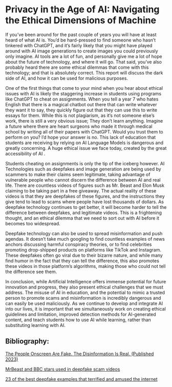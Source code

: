 # Privacy in the Age of AI: Navigating the Ethical Dimensions of Machine

If you’ve been around for the past couple of years you will have at least heard of what AI is. You’d be hard-pressed to find someone who hasn’t tinkered with ChatGPT, and it’s fairly likely that you might have played around with AI image generations to create images you could previously only imagine. AI tools are a lot of fun, and personally give me a lot of hope about the future of technology, and where it will go. That said, you’ve also probably heard there are some ethical dilemmas that come with this technology; and that is absolutely correct. This report will discuss the dark side of AI, and how it can be used for malicious purposes.

One of the first things that come to your mind when you hear about ethical issues with AI is likely the staggering increase in students using programs like ChatGPT to cheat on assignments. When you tell a year 7 who hates English that there is a magical chatbot out there that can write whatever they want it to say, they quickly figure out that they can use this to write essays for them. While this is not plagiarism, as it’s not someone else’s work, there is still a very obvious issue; They don’t learn anything. Imagine a future where there are heart surgeons who made it through medical school by writing all of their papers with ChatGPT. Would you trust them to perform on you? I’d hope your answer is no. This lack of education that students are receiving by relying on AI Language Models is dangerous and greatly concerning. A huge ethical issue we face today, created by the great accessibility of AI .

Students cheating on assignments is only the tip of the iceberg however. AI Technologies such as deepfakes and image generation are being used by scammers to make their claims seem legitimate, taking advantage of vulnerable people who cannot discern the difference between AI and real life. There are countless videos of figures such as Mr. Beast and Elon Musk claiming to be taking part in a free giveaway. The actual reality of these videos is that they are deepfakes of these figures, and the instructions they give tend to lead to scams where people have lost thousands of dollars. As deepfake technology continues to get better, it will become harder to tell the difference between deepfakes, and legitimate videos. This is a frightening thought, and an ethical dilemma that we need to sort out with AI before it becomes too widespread.

Deepfake technology can also be used to spread misinformation and push agendas. It doesn’t take much googling to find countless examples of news anchors discussing harmful conspiracy theories, or to find celebrities promoting drop-shipped products on platforms like TikTok and Instagram. These deepfakes often go viral due to their bizarre nature, and while many find humor in the fact that they can tell the difference, this also promotes these videos in those platform’s algorithms, making those who could not tell the difference see them.

In conclusion, while Artificial Intelligence offers immense potential for future innovation and progress, they also present ethical challenges that we must address. The misuse of AI in education, and the potential to mimic a trusted person to promote scams and misinformation is incredibly dangerous and can easily be used maliciously. As we continue to develop and integrate AI into our lives, it is important that we simultaneously work on creating ethical guidelines and limitation, improved detection methods for AI-generated content, and teach students how to use AI while learning, rather than substituting learning with AI.

## Bibliography:

[The People Onscreen Are Fake. The Disinformation Is Real. (Published 2023)](https://www.nytimes.com/2023/02/07/technology/artificial-intelligence-training-deepfake.html)

[MrBeast and BBC stars used in deepfake scam videos](https://www.bbc.com/news/technology-66993651)

[23 of the best deepfake examples that terrified and amused the internet](https://www.creativebloq.com/features/deepfake-examples)
